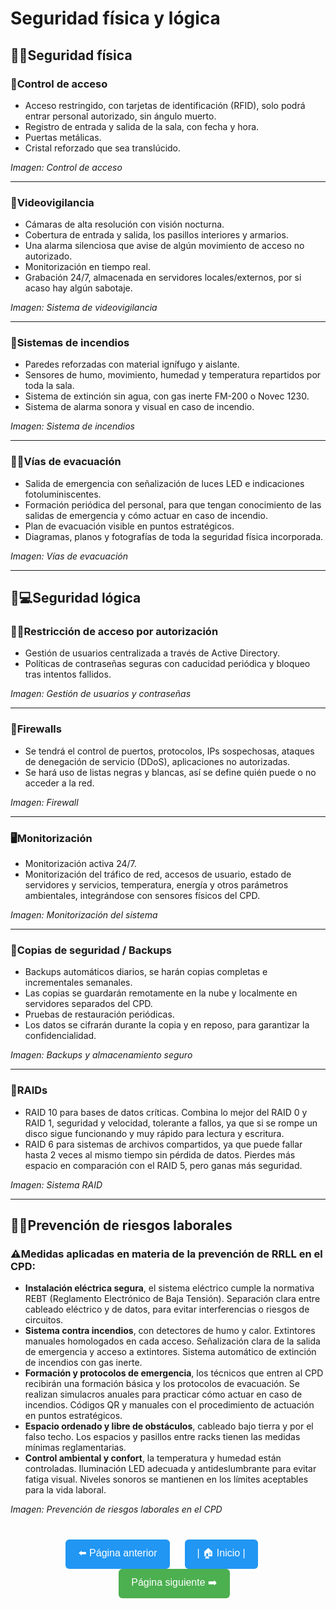 # Seguridad física y lógica

## 👊🚪Seguridad física

### 🔐Control de acceso
- Acceso restringido, con tarjetas de identificación (RFID), solo podrá entrar personal autorizado, sin ángulo muerto.  
- Registro de entrada y salida de la sala, con fecha y hora.  
- Puertas metálicas.  
- Cristal reforzado que sea translúcido.  

*Imagen: Control de acceso*

---

### 🎥Videovigilancia
- Cámaras de alta resolución con visión nocturna.  
- Cobertura de entrada y salida, los pasillos interiores y armarios.  
- Una alarma silenciosa que avise de algún movimiento de acceso no autorizado.  
- Monitorización en tiempo real.  
- Grabación 24/7, almacenada en servidores locales/externos, por si acaso hay algún sabotaje.  

*Imagen: Sistema de videovigilancia*

---

### 🧯Sistemas de incendios
- Paredes reforzadas con material ignífugo y aislante.  
- Sensores de humo, movimiento, humedad y temperatura repartidos por toda la sala.  
- Sistema de extinción sin agua, con gas inerte FM-200 o Novec 1230.  
- Sistema de alarma sonora y visual en caso de incendio.  

*Imagen: Sistema de incendios*

---

### 🏃‍♂️Vías de evacuación
- Salida de emergencia con señalización de luces LED e indicaciones fotoluminiscentes.  
- Formación periódica del personal, para que tengan conocimiento de las salidas de emergencia y cómo actuar en caso de incendio.  
- Plan de evacuación visible en puntos estratégicos.  
- Diagramas, planos y fotografías de toda la seguridad física incorporada.  

*Imagen: Vías de evacuación*

---

## 🧠💻Seguridad lógica

### 🧑‍💻Restricción de acceso por autorización
- Gestión de usuarios centralizada a través de Active Directory.  
- Políticas de contraseñas seguras con caducidad periódica y bloqueo tras intentos fallidos.  

*Imagen: Gestión de usuarios y contraseñas*

---

### 🚫Firewalls
- Se tendrá el control de puertos, protocolos, IPs sospechosas, ataques de denegación de servicio (DDoS), aplicaciones no autorizadas.  
- Se hará uso de listas negras y blancas, así se define quién puede o no acceder a la red.  

*Imagen: Firewall*

---

### 🖥️Monitorización
- Monitorización activa 24/7.  
- Monitorización del tráfico de red, accesos de usuario, estado de servidores y servicios, temperatura, energía y otros parámetros ambientales, integrándose con sensores físicos del CPD.  

*Imagen: Monitorización del sistema*

---

### 💾Copias de seguridad / Backups
- Backups automáticos diarios, se harán copias completas e incrementales semanales.  
- Las copias se guardarán remotamente en la nube y localmente en servidores separados del CPD.  
- Pruebas de restauración periódicas.  
- Los datos se cifrarán durante la copia y en reposo, para garantizar la confidencialidad.  

*Imagen: Backups y almacenamiento seguro*

---

### 📀RAIDs
- RAID 10 para bases de datos críticas. Combina lo mejor del RAID 0 y RAID 1, seguridad y velocidad, tolerante a fallos, ya que si se rompe un disco sigue funcionando y muy rápido para lectura y escritura.  
- RAID 6 para sistemas de archivos compartidos, ya que puede fallar hasta 2 veces al mismo tiempo sin pérdida de datos. Pierdes más espacio en comparación con el RAID 5, pero ganas más seguridad.  

*Imagen: Sistema RAID*

---

## 👷‍♂️Prevención de riesgos laborales

### ⚠️Medidas aplicadas en materia de la prevención de RRLL en el CPD:
- **Instalación eléctrica segura**, el sistema eléctrico cumple la normativa REBT (Reglamento Electrónico de Baja Tensión). Separación clara entre cableado eléctrico y de datos, para evitar interferencias o riesgos de circuitos.  
- **Sistema contra incendios**, con detectores de humo y calor. Extintores manuales homologados en cada acceso. Señalización clara de la salida de emergencia y acceso a extintores. Sistema automático de extinción de incendios con gas inerte.  
- **Formación y protocolos de emergencia**, los técnicos que entren al CPD recibirán una formación básica y los protocolos de evacuación. Se realizan simulacros anuales para practicar cómo actuar en caso de incendios. Códigos QR y manuales con el procedimiento de actuación en puntos estratégicos.  
- **Espacio ordenado y libre de obstáculos**, cableado bajo tierra y por el falso techo. Los espacios y pasillos entre racks tienen las medidas mínimas reglamentarias.  
- **Control ambiental y confort**, la temperatura y humedad están controladas. Iluminación LED adecuada y antideslumbrante para evitar fatiga visual. Niveles sonoros se mantienen en los límites aceptables para la vida laboral.  

*Imagen: Prevención de riesgos laborales en el CPD*

<p align="center" style="margin-top: 40px;">
  <a href="./Infraestructuraelectrica.md" style="text-decoration: none; margin-right: 20px;">
    <button style="padding: 10px 20px; font-size: 16px; border-radius: 6px; background-color: #2196F3; color: white; border: none;">
      ⬅️ Página anterior
    </button>
  </a>
  
  <a href="../README.md" style="text-decoration: none; margin-right: 20px;">
    <button style="padding: 10px 20px; font-size: 16px; border-radius: 6px; background-color: #2196F3; color: white; border: none;">
      | 🏠 Inicio |
    </button>
  </a>
  
  <a href="./sostenibilidad.md" style="text-decoration: none; margin-left: 20px;">
    <button style="padding: 10px 20px; font-size: 16px; border-radius: 6px; background-color: #4CAF50; color: white; border: none;">
      Página siguiente ➡️
    </button>
  </a>
</p>
